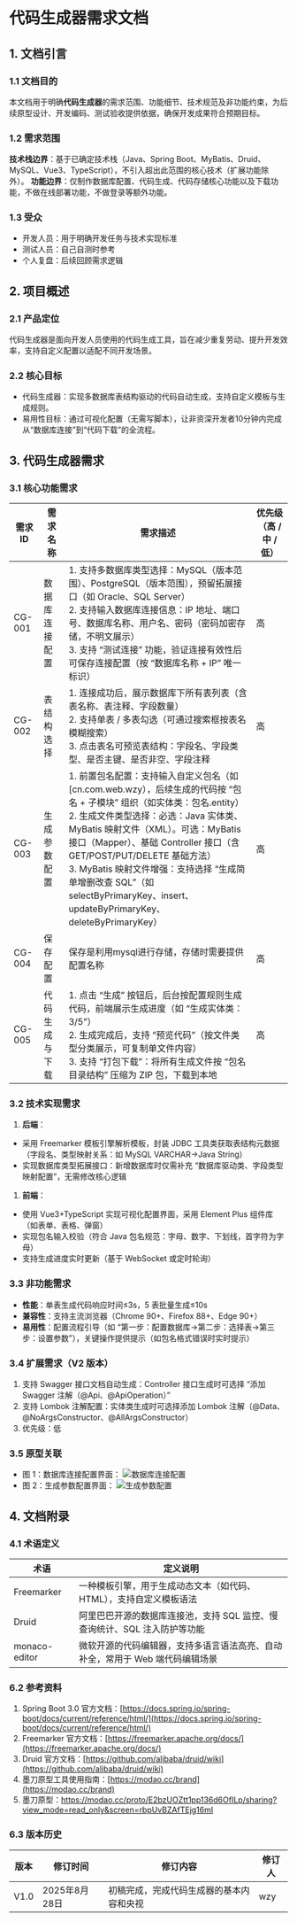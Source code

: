 # 代码生成器需求文档

## 1. 文档引言

### 1.1 文档目的

本文档用于明确**代码生成器**的需求范围、功能细节、技术规范及非功能约束，为后续原型设计、开发编码、测试验收提供依据，确保开发成果符合预期目标。

### 1.2 需求范围

**技术栈边界**：基于已确定技术栈（Java、Spring Boot、MyBatis、Druid、MySQL、Vue3、TypeScript），不引入超出此范围的核心技术（扩展功能除外）。
**功能边界**：仅制作数据库配置、代码生成、代码存储核心功能以及下载功能，不做在线部署功能，不做登录等额外功能。
### 1.3 受众

- 开发人员：用于明确开发任务与技术实现标准
- 测试人员：自己自测时参考
- 个人复盘：后续回顾需求逻辑

## 2. 项目概述

### 2.1 产品定位

代码生成器是面向开发人员使用的代码生成工具，旨在减少重复劳动、提升开发效率，支持自定义配置以适配不同开发场景。

### 2.2 核心目标

- 代码生成器：实现多数据库表结构驱动的代码自动生成，支持自定义模板与生成规则。
- 易用性目标：通过可视化配置（无需写脚本），让非资深开发者10分钟内完成从“数据库连接”到“代码下载”的全流程。

## 3. 代码生成器需求

### 3.1 核心功能需求

| 需求 ID  |需求名称|需求描述|优先级（高 / 中 / 低）|
|--------|--|--|--|
| CG-001 |数据库连接配置|1. 支持多数据库类型选择：MySQL（版本范围）、PostgreSQL（版本范围），预留拓展接口（如 Oracle、SQL Server）<br/>2. 支持输入数据库连接信息：IP 地址、端口号、数据库名称、用户名、密码（密码加密存储，不明文展示）<br/>3. 支持 “测试连接” 功能，验证连接有效性后可保存连接配置（按 “数据库名称 + IP” 唯一标识）|高|
| CG-002 |表结构选择|1. 连接成功后，展示数据库下所有表列表（含表名称、表注释、字段数量）<br/>2. 支持单表 / 多表勾选（可通过搜索框按表名模糊搜索）<br/>3. 点击表名可预览表结构：字段名、字段类型、是否主键、是否非空、字段注释|高|
| CG-003 |生成参数配置|1. 前置包名配置：支持输入自定义包名（如[cn.com.web.wzy），后续生成的代码按 “包名 + 子模块” 组织（如实体类：包名.entity）<br/>2. 生成文件类型选择：必选：Java 实体类、MyBatis 映射文件（XML）。可选：MyBatis 接口（Mapper）、基础 Controller 接口（含 GET/POST/PUT/DELETE 基础方法）<br/>3. MyBatis 映射文件增强：支持选择 “生成简单增删改查 SQL”（如 selectByPrimaryKey、insert、updateByPrimaryKey、deleteByPrimaryKey）|高|
 | CG-004 |保存配置|保存是利用mysql进行存储，存储时需要提供配置名称|高|
| CG-005 |代码生成与下载|1. 点击 “生成” 按钮后，后台按配置规则生成代码，前端展示生成进度（如 “生成实体类：3/5”）<br/>2. 生成完成后，支持 “预览代码”（按文件类型分类展示，可复制单文件内容）<br/>3. 支持 “打包下载”：将所有生成文件按 “包名目录结构” 压缩为 ZIP 包，下载到本地|高|

### 3.2 技术实现需求

1. **后端**：

- 采用 Freemarker 模板引擎解析模板，封装 JDBC 工具类获取表结构元数据（字段名、类型映射关系：如 MySQL VARCHAR→Java String）
- 实现数据库类型拓展接口：新增数据库时仅需补充 “数据库驱动类、字段类型映射配置”，无需修改核心逻辑

1. **前端**：

- 使用 Vue3+TypeScript 实现可视化配置界面，采用 Element Plus 组件库（如表单、表格、弹窗）
- 实现包名输入校验（符合 Java 包名规范：字母、数字、下划线，首字符为字母）
- 支持生成进度实时更新（基于 WebSocket 或定时轮询）

### 3.3 非功能需求

- **性能**：单表生成代码响应时间≤3s，5 表批量生成≤10s
- **兼容性**：支持主流浏览器（Chrome 90+、Firefox 88+、Edge 90+）
- **易用性**：配置流程引导（如 “第一步：配置数据库→第二步：选择表→第三步：设置参数”），关键操作提供提示（如包名格式错误时实时提示）

### 3.4 扩展需求（V2 版本）

1. 支持 Swagger 接口文档自动生成：Controller 接口生成时可选择 “添加 Swagger 注解（@Api、@ApiOperation）”
2. 支持 Lombok 注解配置：实体类生成时可选择添加 Lombok 注解（@Data、@NoArgsConstructor、@AllArgsConstructor）
3. 优先级：低

### 3.5 原型关联

- 图 1：数据库连接配置界面：
![数据库连接配置](/images/数据库连接配置.png)
- 图 2：生成参数配置界面：
![生成参数配置](/images/生成参数配置.png)
## 4. 文档附录

### 4.1 术语定义

|术语|定义说明|
|--|--|
|Freemarker|一种模板引擎，用于生成动态文本（如代码、HTML），支持自定义模板语法|
|Druid|阿里巴巴开源的数据库连接池，支持 SQL 监控、慢查询统计、SQL 注入防护等功能|
|monaco-editor|微软开源的代码编辑器，支持多语言语法高亮、自动补全，常用于 Web 端代码编辑场景|

### 6.2 参考资料

1. Spring Boot 3.0 官方文档：[https://docs.spring.io/spring-boot/docs/current/reference/html/](https://docs.spring.io/spring-boot/docs/current/reference/html/)
2. Freemarker 官方文档：[https://freemarker.apache.org/docs/](https://freemarker.apache.org/docs/)
3. Druid 官方文档：[https://github.com/alibaba/druid/wiki](https://github.com/alibaba/druid/wiki)
4. 墨刀原型工具使用指南：[https://modao.cc/brand](https://modao.cc/brand)
5. 墨刀原型：https://modao.cc/proto/E2bzUOZtt1pp136d6OfILp/sharing?view_mode=read_only&screen=rbpUvBZAfTEjg16mI

### 6.3 版本历史

|版本|修订时间|修订内容|修订人|
|--|--|--|--|
|V1.0|2025年8月28日|初稿完成，完成代码生成器的基本内容和央视|wzy|
